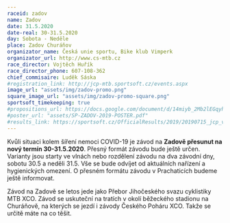 ```yaml
---
raceid: zadov
name: Zadov
date: 31.5.2020
date-real: 30-31.5.2020
day: Sobota - Neděle
place: Zadov Churáňov
organizator_name: Česká unie sportu, Bike klub Vimperk		
organizator_url: http://www.cs-mtb.cz
race_director: Vojtěch Huřík
race_director_phone: 607-108-362
chief_commisaire: Luděk Sáska
#registration_link: http://jcp-mtb.sportsoft.cz/events.aspx
image_url: "assets/img/zadov-promo.png"
square_image_url: "assets/img/zadov-promo-square.png"
sportsoft_timekeeping: true
#propositions_url: https://docs.google.com/document/d/14miyb_2Mb2lEGqyhDzSWTxXwnJtv3EF7HqM7pR3B-iM/edit?usp=sharing
#poster_url: "assets/SP-ZADOV-2019-POSTER.pdf"
#results_link: https://sportsoft.cz/OfficialResults/2019/20190715_jcp_vysl_zadov.pdf?201907.15.07.34
---
```

<div class="alert alert-danger" role="alert">
	Kvůli situaci kolem šíření nemoci COVID-19 je závod na <strong> Zadově přesunut na nový termín 30-31.5.2020</strong>.
	Přesný formát závodu bude ještě určen. Varianty jsou starty ve vlnách nebo rozdělení závodu na dva závodní dny, sobotu 30.5 a neděli 31.5.
	Vše se bude odvíjet od aktuálních nařízení a hygienických omezení. O přesném formátu závodu v Prachaticích budeme ještě informovat.
</div>

Závod na Zadově se letos jede jako Přebor Jihočeského svazu cyklistiky MTB XCO.
Závod se uskuteční na tratích v okolí běžeckého stadionu na Churáňově, na kterých se jezdí i závody Českého Poháru XCO.
Takže se určitě máte na co těšit.

